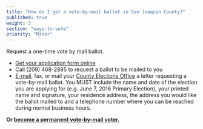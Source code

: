 ```yaml
---
title: "How do I get a vote-by-mail ballot in San Joaquin County?"
published: true
weight: 3
section: "ways-to-vote"
priority: "Minor"
---
```


Request a one-time vote by mail ballot.  
- [Get your application form online](http://www.sjcrov.org/docs/VBMApp.pdf)  
- Call (209) 468-2885 to request a ballot to be mailed to you  
- [E-mail,](mailto:vbm@sjgov.org) fax, or mail your [County Elections Office](#section-election-office-contact) a letter requesting a vote-by-mail ballot. You MUST include the name and date of the election you are applying for (e.g. June 7, 2016 Primary Election), your printed name and signature, your residence address, the address you would like the ballot mailed to and a telephone number where you can be reached during normal business hours.  

**Or [become a permanent vote-by-mail voter.](http://www.sjcrov.org/docs/PAV_appl.pdf)**   
